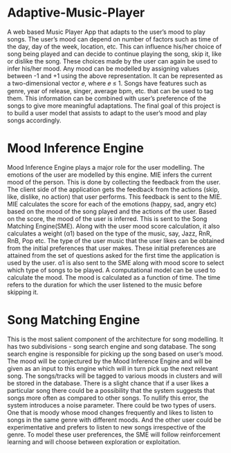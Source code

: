 # Adaptive-Music-Player
A web based Music Player App that adapts to the user’s mood to play songs.
The user’s mood can depend on number of factors such as time of the day, day of the week, location, etc. This can influence his/her choice of song being played and can decide to continue playing the song, skip it, like or dislike the song. These choices made by the user can again be used to infer his/her mood.
Any mood can be modelled by assigning values between -1 and +1 using the above representation. It can be represented as a two-dimensional vector 𝑒, where 𝑒 ≤ 1.
Songs have features such as genre, year of release, singer, average bpm, etc. that can be used to tag them. This information can be combined with user’s preference of the songs to give more meaningful adaptations.
The final goal of this project is to build a user model that assists to adapt to the user’s mood and play songs accordingly.

# Mood Inference Engine
Mood Inference Engine plays a major role for the user modelling. The emotions of the user are modelled by this engine. MIE infers the current mood of the person. This is done by collecting the feedback from the user. The client side of the application gets the feedback from the actions (skip, like, dislike, no action) that user performs. This feedback is sent to the MIE. MIE calculates the score for each of the emotions (happy, sad, angry etc) based on the mood of the song played and the actions of the user. Based on the score, the mood of the user is inferred. This is sent to the Song Matching Engine(SME).
Along with the user mood score calculation, it also calculates a weight (α1) based on the type of the music, say, Jazz, RnR, RnB, Pop etc. The type of the user music that the user likes can be obtained from the initial preferences that user makes. These initial preferences are attained from the set of questions asked for the first time the application is used by the user. α1 is also sent to the SME along with mood score to select which type of songs to be played.
A computational model can be used to calculate the mood. The mood is calculated as a function of time. The time refers to the duration for which the user listened to the music before skipping it.

# Song Matching Engine
This is the most salient component of the architecture for song modelling. It has two subdivisions - song search engine and song database. The song search engine is responsible for picking up the song based on user’s mood. The mood will be conjectured by the Mood Inference Engine and will be given as an input to this engine which will in turn pick up the next relevant song. The songs/tracks will be tagged to various moods in clusters and will be stored in the database. There is a slight chance that if a user likes a particular song there could be a possibility that the system suggests that songs more often as compared to other songs. To nullify this error, the system introduces a noise parameter.
There could be two types of users. One that is moody whose mood changes frequently and likes to listen to songs in the same genre with different moods. And the other user could be experimentative and prefers to listen to new songs irrespective of the genre. To model these user preferences, the SME will follow reinforcement learning and will choose between exploration or exploitation.
